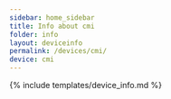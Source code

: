 ```yaml
---
sidebar: home_sidebar
title: Info about cmi
folder: info
layout: deviceinfo
permalink: /devices/cmi/
device: cmi
---
```

{% include templates/device_info.md %}
